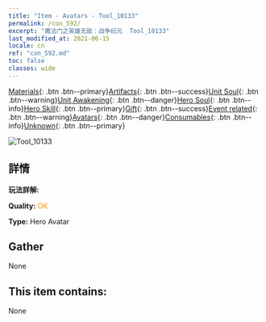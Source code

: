 ```yaml
---
title: "Item - Avatars - Tool_10133"
permalink: /con_592/
excerpt: "魔法门之英雄无敌：战争纪元  Tool_10133"
last_modified_at: 2021-06-15
locale: cn
ref: "con_592.md"
toc: false
classes: wide
---
```

 [Materials](/ItemsCN/){: .btn .btn--primary}[Artifacts](/ItemsCN/Artifacts/){: .btn .btn--success}[Unit Soul](/ItemsCN/UnitSoul/){: .btn .btn--warning}[Unit Awakening](/ItemsCN/UnitAwakening/){: .btn .btn--danger}[Hero Soul](/ItemsCN/HeroSoul/){: .btn .btn--info}[Hero Skill](/ItemsCN/HeroSkill/){: .btn .btn--primary}[Gift](/ItemsCN/Gift/){: .btn .btn--success}[Event related](/ItemsCN/Events/){: .btn .btn--warning}[Avatars](/ItemsCN/Avatars/){: .btn .btn--danger}[Consumables](/ItemsCN/Consumables/){: .btn .btn--info}[Unknown](/ItemsCN/Unknown/){: .btn .btn--primary}

 ![Tool_10133](/images/h/h_Roland9.jpg)

## 詳情
 **玩法詳解:** 

 **Quality:** <span style="color: #FF8C00">OK</span>

 **Type:** Hero Avatar

## Gather

  None

## This item contains:

  None

